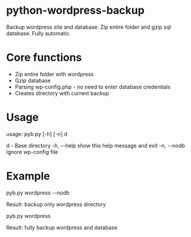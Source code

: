 # python-wordpress-backup
 Backup wordpress site and database. Zip entire folder and gzip sql database. Fully automatic.
 
# Core functions
- Zip entire folder with wordpress
- Gzip database
- Parsing wp-config.php - no need to enter database credentials
- Creates directory with current backup

 # Usage

usage: pyb.py [-h] [-n] d

d - Base directory
-h, --help  show this help message and exit
-n, --nodb  Ignore wp-config file

# Example

pyb.py wordpress --nodb

Result: backup only wordpress directory

pyb.py wordpress 

Result: fully backup wordpress and database